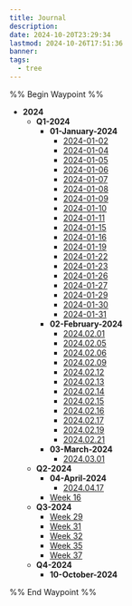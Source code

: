 ```yaml
---
title: Journal
description: 
date: 2024-10-20T23:29:34
lastmod: 2024-10-26T17:51:36
banner: 
tags:
  - tree
---
```

  
%% Begin Waypoint %%  
- **2024**  
	- **Q1-2024**  
		- **01-January-2024**  
			- [2024-01-02](./2024/Q1-2024/01-January-2024/2024-01-02.md)  
			- [2024-01-04](./2024/Q1-2024/01-January-2024/2024-01-04.md)  
			- [2024-01-05](./2024/Q1-2024/01-January-2024/2024-01-05.md)  
			- [2024-01-06](./2024/Q1-2024/01-January-2024/2024-01-06.md)  
			- [2024-01-07](./2024/Q1-2024/01-January-2024/2024-01-07.md)  
			- [2024-01-08](./2024/Q1-2024/01-January-2024/2024-01-08.md)  
			- [2024-01-09](./2024/Q1-2024/01-January-2024/2024-01-09.md)  
			- [2024-01-10](./2024/Q1-2024/01-January-2024/2024-01-10.md)  
			- [2024-01-11](./2024/Q1-2024/01-January-2024/2024-01-11.md)  
			- [2024-01-15](./2024/Q1-2024/01-January-2024/2024-01-15.md)  
			- [2024-01-16](./2024/Q1-2024/01-January-2024/2024-01-16.md)  
			- [2024-01-19](./2024/Q1-2024/01-January-2024/2024-01-19.md)  
			- [2024-01-22](./2024/Q1-2024/01-January-2024/2024-01-22.md)  
			- [2024-01-23](./2024/Q1-2024/01-January-2024/2024-01-23.md)  
			- [2024-01-26](./2024/Q1-2024/01-January-2024/2024-01-26.md)  
			- [2024-01-27](./2024/Q1-2024/01-January-2024/2024-01-27.md)  
			- [2024-01-29](./2024/Q1-2024/01-January-2024/2024-01-29.md)  
			- [2024-01-30](./2024/Q1-2024/01-January-2024/2024-01-30.md)  
			- [2024-01-31](./2024/Q1-2024/01-January-2024/2024-01-31.md)  
		- **02-February-2024**  
			- [2024.02.01](./2024/Q1-2024/02-February-2024/2024.02.01.md)  
			- [2024.02.05](./2024/Q1-2024/02-February-2024/2024.02.05.md)  
			- [2024.02.06](./2024/Q1-2024/02-February-2024/2024.02.06.md)  
			- [2024.02.09](./2024/Q1-2024/02-February-2024/2024.02.09.md)  
			- [2024.02.12](./2024/Q1-2024/02-February-2024/2024.02.12.md)  
			- [2024.02.13](./2024/Q1-2024/02-February-2024/2024.02.13.md)  
			- [2024.02.14](./2024/Q1-2024/02-February-2024/2024.02.14.md)  
			- [2024.02.15](./2024/Q1-2024/02-February-2024/2024.02.15.md)  
			- [2024.02.16](./2024/Q1-2024/02-February-2024/2024.02.16.md)  
			- [2024.02.17](./2024/Q1-2024/02-February-2024/2024.02.17.md)  
			- [2024.02.19](./2024/Q1-2024/02-February-2024/2024.02.19.md)  
			- [2024.02.21](./2024/Q1-2024/02-February-2024/2024.02.21.md)  
		- **03-March-2024**  
			- [2024.03.01](./2024/Q1-2024/03-March-2024/2024.03.01.md)  
	- **Q2-2024**  
		- **04-April-2024**  
			- [2024.04.17](./2024/Q2-2024/04-April-2024/2024.04.17.md)  
		- [Week 16](./2024/Q2-2024/W16-2024.md)  
	- **Q3-2024**  
		- [Week 29](./2024/Q3-2024/W29-2024.md)  
		- [Week 31](./2024/Q3-2024/W31-2024.md)  
		- [Week 32](./2024/Q3-2024/W32-2024.md)  
		- [Week 35](./2024/Q3-2024/W35-2024.md)  
		- [Week 37](./2024/Q3-2024/W37-2024.md)  
	- **Q4-2024**  
		- **10-October-2024**  
  
%% End Waypoint %%  
  
